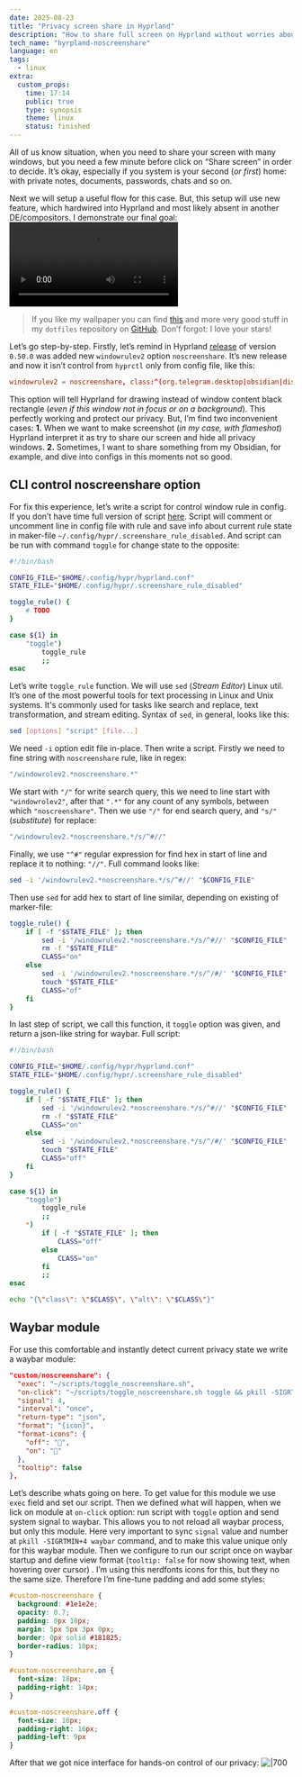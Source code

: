 ```yaml
---
date: 2025-08-23
title: "Privacy screen share in Hyprland"
description: "How to share full screen on Hyprland without worries about chats, notes and other privacy info."
tech_name: "hyrpland-noscreenshare"
language: en
tags:
  - linux
extra:
  custom_props:
    time: 17:14
    public: true
    type: synopsis
    theme: linux
    status: finished
---
```

All of us know situation, when you need to share your screen with many windows, but you need a few minute before click on “Share screen” in order to decide. It’s okay, especially if you system is your second (*or first*) home: with private notes, documents, passwords, chats and so on.

Next we will setup a useful flow for this case. But, this setup will use new feature, which hardwired into Hyprland and most likely absent in another DE/compositors. I demonstrate our final goal:
![|85](/images/noscreenshare-demo.mp4)
> If you like my wallpaper you can find [this](https://github.com/alchemmist/dotfiles/blob/main/wallpapers/miyazaki/images/1198594-3200x1680-desktop-hd-studio-ghibli-background.jpg) and more very good stuff in my `dotfiles` repository on [GitHub](https://github.com/alchemmist/dotfiles/tree/main/wallpapers). Don’f forgot: I love your stars!

Let’s go step-by-step. Firstly, let’s remind in Hyprland [release](https://hypr.land/news/update50/#:~:text=on%20by%20default.-,No%20screen%20share,-There%E2%80%99s%20a%20new) of version `0.50.0` was added new `windowrulev2` option `noscreenshare`. It’s new release and now it isn’t control from `hyprctl` only from config file, like this:
```conf
windowrulev2 = noscreenshare, class:^(org.telegram.desktop|obsidian|discord)$
```
This option will tell Hyprland for drawing instead of window content black rectangle (*even if this window not in focus or on a background*). This perfectly working and protect our privacy. But, I’m find two inconvenient cases: **1.** When we want to make screenshot (*in my case, with flameshot*) Hyprland interpret it as try to share our screen and hide all privacy windows. **2.** Sometimes, I want to share something from my Obsidian, for example, and dive into configs in this moments not so good.
## CLI control noscreenshare option
For fix this experience, let’s write a script for control window rule in config. If you don’t have time full version of script [here](https://github.com/alchemmist/dotfiles/blob/main/scripts/toggle_noscreenshare.sh). Script will comment or uncomment line in config file with rule and save info about current rule state in maker-file `~/.config/hypr/.screenshare_rule_disabled`. And script can be run with command `toggle` for change state to the opposite:
```bash
#!/bin/bash

CONFIG_FILE="$HOME/.config/hypr/hyprland.conf"
STATE_FILE="$HOME/.config/hypr/.screenshare_rule_disabled"

toggle_rule() {
	# TODO
}

case ${1} in
    "toggle")
        toggle_rule
        ;;
esac
```
Let’s write `toggle_rule` function. We will use `sed` (*Stream Editor*) Linux util. It’s one of the most powerful tools for text processing in Linux and Unix systems. It's commonly used for tasks like search and replace, text transformation, and stream editing. Syntax of `sed`, in general, looks like this:
```sh
sed [options] "script" [file...]
```
We need `-i` option edit file in-place. Then write a script. Firstly we need to fine string with `noscreenshare` rule, like in regex:
```sh
"/windowrolev2.*noscreenshare.*"
```
We start with `"/"` for write search query, this we need to line start with `"windowrolev2"`, after that `".*"` for any count of any symbols, between which `"noscreenshare"`. Then we use `"/"` for end search query, and `"s/"` (*substitute*) for replace: 
```sh
"/windowrulev2.*noscreenshare.*/s/^#//"
```
Finally, we use `"^#"` regular expression for find hex in start of line and replace it to nothing: `"//"`. Full command looks like:
```sh
sed -i '/windowrulev2.*noscreenshare.*/s/^#//' "$CONFIG_FILE"
```
Then use `sed` for add hex to start of line similar, depending on existing of marker-file:
```bash
toggle_rule() {
    if [ -f "$STATE_FILE" ]; then
        sed -i '/windowrulev2.*noscreenshare.*/s/^#//' "$CONFIG_FILE"
        rm -f "$STATE_FILE"
        CLASS="on"
    else
        sed -i '/windowrulev2.*noscreenshare.*/s/^/#/' "$CONFIG_FILE"
        touch "$STATE_FILE"
        CLASS="of"
    fi
}
```
In last step of script, we call this function, it `toggle` option was given, and return a json-like string for waybar. Full script:
```bash
#!/bin/bash

CONFIG_FILE="$HOME/.config/hypr/hyprland.conf"
STATE_FILE="$HOME/.config/hypr/.screenshare_rule_disabled"

toggle_rule() {
    if [ -f "$STATE_FILE" ]; then
        sed -i '/windowrulev2.*noscreenshare.*/s/^#//' "$CONFIG_FILE"
        rm -f "$STATE_FILE"
        CLASS="on"
    else
        sed -i '/windowrulev2.*noscreenshare.*/s/^/#/' "$CONFIG_FILE"
        touch "$STATE_FILE"
        CLASS="off"
    fi
}

case ${1} in
    "toggle")
        toggle_rule
        ;;
    *)
        if [ -f "$STATE_FILE" ]; then
            CLASS="off"
        else
            CLASS="on"
        fi
        ;;
esac

echo "{\"class\": \"$CLASS\", \"alt\": \"$CLASS\"}"
```
## Waybar module
For use this comfortable and instantly detect current privacy state we write a waybar module:
```json
"custom/noscreenshare": {
  "exec": "~/scripts/toggle_noscreenshare.sh",
  "on-click": "~/scripts/toggle_noscreenshare.sh toggle && pkill -SIGRTMIN+4 waybar",
  "signal": 4,
  "interval": "once",
  "return-type": "json",
  "format": "{icon}",
  "format-icons": {
    "off": "",
    "on": "󰗹"
  },
  "tooltip": false
},
```
Let’s describe whats going on here. To get value for this module we use `exec` field and set our script. Then we defined what will happen, when we lick on module at `on-click` option: run script with `toggle` option and send system signal to waybar. This allows you to not reload all waybar process, but only this module. Here very important to sync `signal` value and number at `pkill -SIGRTMIN+4 waybar` command, and to make this value unique only for this waybar module. Then we configure to run our script once on waybar startup and define view format (`tooltip: false` for now showing text, when hovering over cursor) . I’m using this nerdfonts icons for this, but they no the same size. Therefore I’m fine-tune padding and add some styles:
```css
#custom-noscreenshare {
  background: #1e1e2e;
  opacity: 0.7;
  padding: 0px 10px;
  margin: 5px 5px 3px 0px;
  border: 0px solid #181825;
  border-radius: 10px;
}

#custom-noscreenshare.on {
  font-size: 18px; 
  padding-right: 14px;
}

#custom-noscreenshare.off {
  font-size: 16px;
  padding-right: 16px;
  padding-left: 9px
}
```
After that we got nice interface for hands-on control of our privacy:
![|700](/images/noscreenshare-demo.gif)
